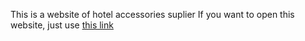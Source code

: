 This is a website of hotel accessories suplier
If you want to open this website, just use <a href="http://www.felixhotel.kg">this link</a>
